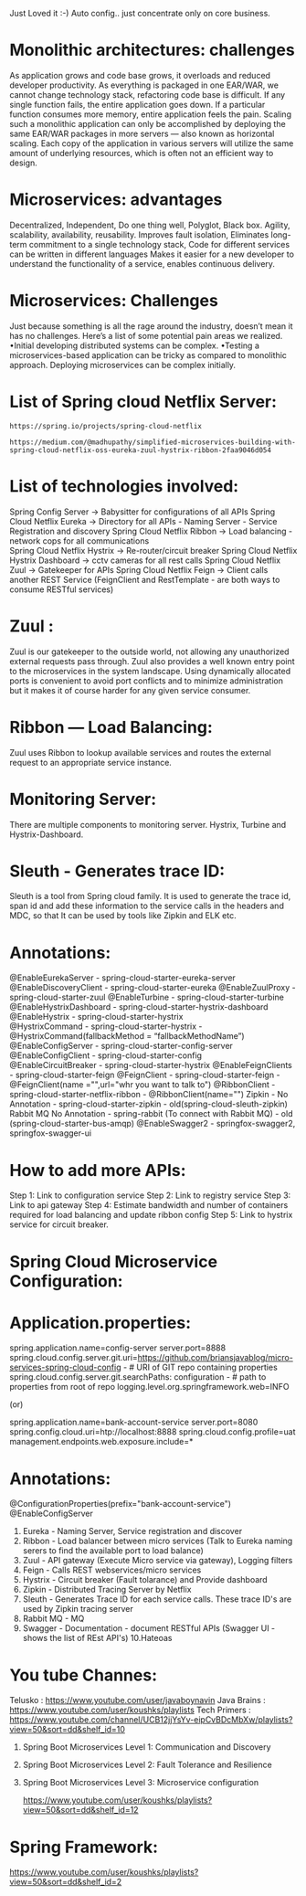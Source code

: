 Just Loved it :-) Auto config.. just concentrate only on core business. 



Monolithic architectures: challenges
=====================================

As application grows and code base grows, it overloads and reduced developer productivity.
As everything is packaged in one EAR/WAR, we cannot change technology stack, refactoring code base is difficult.
If any single function fails, the entire application goes down.
If a particular function consumes more memory, entire application feels the pain.
Scaling such a monolithic application can only be accomplished by deploying the same EAR/WAR packages in more servers — also known as horizontal scaling. Each copy of the application in various servers will utilize the same amount of underlying resources, which is often not an efficient way to design.

Microservices: advantages
=========================

Decentralized, Independent, Do one thing well, Polyglot, Black box.
Agility, scalability, availability, reusability.
Improves fault isolation, Eliminates long-term commitment to a single technology stack, Code for different services can be written in different languages
Makes it easier for a new developer to understand the functionality of a service, enables continuous delivery.

Microservices: Challenges
========================

Just because something is all the rage around the industry, doesn’t mean it has no challenges. Here’s a list of some potential pain areas we realized.
•Initial developing distributed systems can be complex.
•Testing a microservices-based application can be tricky as compared to monolithic approach.
 Deploying microservices can be complex initially.

List of Spring cloud Netflix Server:
====================================

	https://spring.io/projects/spring-cloud-netflix
	
	https://medium.com/@madhupathy/simplified-microservices-building-with-spring-cloud-netflix-oss-eureka-zuul-hystrix-ribbon-2faa9046d054



List of technologies involved:
=============================

Spring Config Server 			→ Babysitter for configurations of all APIs
Spring Cloud Netflix Eureka 		→ Directory for all APIs  - Naming Server - Service Registration and discovery
Spring Cloud Netflix Ribbon 		→ Load balancing - network cops for all communications  
Spring Cloud Netflix Hystrix 		→ Re-router/circuit breaker
Spring Cloud Netflix Hystrix Dashboard 	→ cctv cameras for all rest calls
Spring Cloud Netflix Zuul 		→ Gatekeeper for APIs
Spring Cloud Netflix Feign 		→ Client calls another REST Service (FeignClient and RestTemplate - are both ways to consume RESTful services) 




Zuul :
======

Zuul is our gatekeeper to the outside world, not allowing any unauthorized external requests pass through. Zuul also provides a well known entry point to the microservices in the system landscape. Using dynamically allocated ports is convenient to avoid port conflicts and to minimize administration but it makes it of course harder for any given service consumer.

Ribbon — Load Balancing:
========================
Zuul uses Ribbon to lookup available services and routes the external request to an appropriate service instance.

Monitoring Server:
==================
There are multiple components to monitoring server. Hystrix, Turbine and Hystrix-Dashboard.

Sleuth - Generates trace ID:
========

 Sleuth is a tool from Spring cloud family. It is used to generate the trace id, span id and add these information to the service calls in the headers and MDC, so that It can be used by tools like Zipkin and ELK etc.


Annotations:
============

@EnableEurekaServer 	- spring-cloud-starter-eureka-server
@EnableDiscoveryClient	- spring-cloud-starter-eureka 
@EnableZuulProxy	- spring-cloud-starter-zuul
@EnableTurbine		- spring-cloud-starter-turbine
@EnableHystrixDashboard	- spring-cloud-starter-hystrix-dashboard 
@EnableHystrix 		- spring-cloud-starter-hystrix   
@HystrixCommand		- spring-cloud-starter-hystrix - @HystrixCommand(fallbackMethod = “fallbackMethodName”)
@EnableConfigServer  	- spring-cloud-starter-config-server
@EnableConfigClient  	- spring-cloud-starter-config  
@EnableCircuitBreaker	- spring-cloud-starter-hystrix
@EnableFeignClients	- spring-cloud-starter-feign
@FeignClient		- spring-cloud-starter-feign  - @FeignClient(name ="",url="whr you want to talk to") 
@RibbonClient		- spring-cloud-starter-netflix-ribbon - @RibbonClient(name="")
Zipkin - No Annotation	- spring-cloud-starter-zipkin  - old(spring-cloud-sleuth-zipkin)
Rabbit MQ No Annotation	- spring-rabbit   (To connect with Rabbit MQ) - old (spring-cloud-starter-bus-amqp)
@EnableSwagger2		- springfox-swagger2, springfox-swagger-ui



How to add more APIs:
=====================

Step 1: Link to configuration service
Step 2: Link to registry service
Step 3: Link to api gateway
Step 4: Estimate bandwidth and number of containers required for load balancing and update ribbon config
Step 5: Link to hystrix service for circuit breaker.





Spring Cloud Microservice Configuration:
========================================


Application.properties:
======================


spring.application.name=config-server
server.port=8888
spring.cloud.config.server.git.uri=https://github.com/briansjavablog/micro-services-spring-cloud-config  - # URI of GIT repo containing properties
spring.cloud.config.server.git.searchPaths: configuration  - # path to properties from root of repo 
logging.level.org.springframework.web=INFO


(or)


spring.application.name=bank-account-service
server.port=8080
spring.config.cloud.uri=htp://localhost:8888
spring.cloud.config.profile=uat
management.endpoints.web.exposure.include=*


Annotations:
============

@ConfigurationProperties(prefix="bank-account-service")
@EnableConfigServer





1. Eureka - Naming Server, Service registration and discover
2. Ribbon - Load balancer between micro services (Talk to Eureka naming serers to find the available port to load balance)
3. Zuul   - API gateway (Execute Micro service via gateway), Logging filters
4. Feign  - Calls REST webservices/micro services
5. Hystrix - Circuit breaker (Fault tolarance) and Provide dashboard
6. Zipkin - Distributed Tracing Server by Netflix 
7. Sleuth  - Generates Trace ID for each service calls. These trace ID's are used by Zipkin tracing server
8. Rabbit MQ -  MQ
9. Swagger - Documentation - document RESTful APIs (Swagger UI - shows the list of REst API's)
10.Hateoas	


You tube Channes:
=================

Telusko 	: https://www.youtube.com/user/javaboynavin
Java Brains 	: https://www.youtube.com/user/koushks/playlists
Tech Primers 	: https://www.youtube.com/channel/UCB12jjYsYv-eipCvBDcMbXw/playlists?view=50&sort=dd&shelf_id=10



1) Spring Boot Microservices Level 1: Communication and Discovery
2) Spring Boot Microservices Level 2: Fault Tolerance and Resilience
3) Spring Boot Microservices Level 3: Microservice configuration
 
	https://www.youtube.com/user/koushks/playlists?view=50&sort=dd&shelf_id=12


Spring Framework:
=================

https://www.youtube.com/user/koushks/playlists?view=50&sort=dd&shelf_id=2

